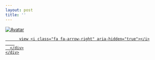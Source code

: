 ```yaml
---
layout: post
title: ''
---
```


<p class="imglist">

<div class="image-container">
  <a href="https://pic.imgdb.cn/item/5f55a804160a154a67442c85.jpg"  data-fancybox="images">
    <img src="https://pic.imgdb.cn/item/5f55a804160a154a67442c85.jpg" alt="Avatar" class="image" />
    <div class="overlay">
      <div class="text">
        
          view <i class="fa fa-arrow-right" aria-hidden="true"></i>
        
      </div>
    </div>
  </a>
</div>














<a href="https://pic.imgdb.cn/item/5f55a804160a154a67442c87.jpg" data-fancybox="images"><img src="" /></a>
<a href="https://pic.imgdb.cn/item/5f55a804160a154a67442c89.jpg" data-fancybox="images"><img src="" /></a>
<a href="https://pic.imgdb.cn/item/5f55a804160a154a67442c8d.jpg" data-fancybox="images"><img src="" /></a>
<a href="https://pic.imgdb.cn/item/5f55a804160a154a67442c90.jpg" data-fancybox="images"><img src="" /></a>
<a href="https://pic.imgdb.cn/item/5f55a804160a154a67442c93.jpg" data-fancybox="images"><img src="" /></a>
<a href="https://pic.imgdb.cn/item/5f55a804160a154a67442c95.jpg" data-fancybox="images"><img src="" /></a>
<a href="https://pic.imgdb.cn/item/5f55a804160a154a67442c98.jpg" data-fancybox="images"><img src="" /></a>
<a href="https://pic.imgdb.cn/item/5f55a804160a154a67442c9b.jpg" data-fancybox="images"><img src="" /></a>
<a href="https://pic.imgdb.cn/item/5f55a83c160a154a67443a6b.jpg" data-fancybox="images"><img src="" /></a>
<a href="https://pic.imgdb.cn/item/5f55a83c160a154a67443a6e.jpg" data-fancybox="images"><img src="" /></a>
<a href="https://pic.imgdb.cn/item/5f55a83c160a154a67443a73.jpg" data-fancybox="images"><img src="" /></a>
<a href="https://pic.imgdb.cn/item/5f55a83c160a154a67443a79.jpg" data-fancybox="images"><img src="" /></a>
<a href="https://pic.imgdb.cn/item/5f55a83c160a154a67443a7c.jpg" data-fancybox="images"><img src="" /></a>
<a href="https://pic.imgdb.cn/item/5f55a83c160a154a67443a80.jpg" data-fancybox="images"><img src="" /></a>
<a href="https://pic.imgdb.cn/item/5f55a83c160a154a67443a84.jpg" data-fancybox="images"><img src="" /></a>
<a href="https://pic.imgdb.cn/item/5f55a83c160a154a67443a86.jpg" data-fancybox="images"><img src="" /></a>
<a href="https://pic.imgdb.cn/item/5f55a83c160a154a67443a8c.jpg" data-fancybox="images"><img src="" /></a>
<a href="https://pic.imgdb.cn/item/5f55a83c160a154a67443a90.jpg" data-fancybox="images"><img src="" /></a>
<a href="https://pic.imgdb.cn/item/5f55a83c160a154a67443a94.jpg" data-fancybox="images"><img src="" /></a>
<a href="https://pic.imgdb.cn/item/5f55a83c160a154a67443a97.jpg" data-fancybox="images"><img src="" /></a>
<a href="https://pic.imgdb.cn/item/5f55a83c160a154a67443a9a.jpg" data-fancybox="images"><img src="" /></a>
<a href="https://pic.imgdb.cn/item/5f55a83c160a154a67443a9d.jpg" data-fancybox="images"><img src="" /></a>
<a href="https://pic.imgdb.cn/item/5f55a83c160a154a67443aa0.jpg" data-fancybox="images"><img src="" /></a>
<a href="https://pic.imgdb.cn/item/5f55a83c160a154a67443aa6.jpg" data-fancybox="images"><img src="" /></a>







</p>

